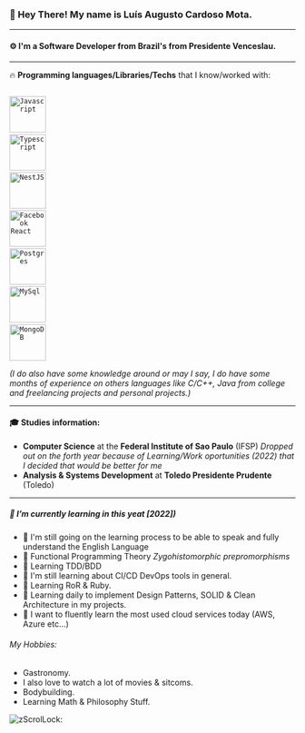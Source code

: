 ### 👋 Hey There! My name is **Luís** Augusto Cardoso Mota.


----
#### ⚙️ I'm a **Software Developer** from Brazil's from Presidente Venceslau. 

----
🔥 **Programming languages/Libraries/Techs** that I know/worked with:

<code> <img height="64" src="https://cdn.jsdelivr.net/gh/devicons/devicon/icons/javascript/javascript-original.svg" alt="Javascript" /></code>
<code> <img height="64" src="https://cdn.jsdelivr.net/gh/devicons/devicon/icons/typescript/typescript-original.svg" alt="Typescript"/></code>
<code> <img height="64" src="https://cdn.jsdelivr.net/gh/devicons/devicon/icons/nestjs/nestjs-plain.svg" alt="NestJS"/></code>
<code> <img height="64" src="https://cdn.jsdelivr.net/gh/devicons/devicon/icons/react/react-original-wordmark.svg" alt="Facebook React"/></code>
<code> <img height="64" src="https://cdn.jsdelivr.net/gh/devicons/devicon/icons/postgresql/postgresql-original.svg" alt="Postgres"/></code>
<code> <img height="64" src="https://cdn.jsdelivr.net/gh/devicons/devicon/icons/mysql/mysql-original-wordmark.svg" alt="MySql"/></code>
<code> <img height="64" src="https://cdn.jsdelivr.net/gh/devicons/devicon/icons/mongodb/mongodb-original-wordmark.svg" alt="MongoDB"/></code>


*(I do also have some knowledge around or may I say, I do have some months of experience on others languages like C/C++, Java from college and freelancing projects and personal projects.)* 

----
#### 🎓 Studies information:
 - **Computer Science** at the **Federal Institute of Sao Paulo** (IFSP) 
 *Dropped out on the forth year because of Learning/Work oportunities (2022) that I decided that would be better for me*
 - **Analysis & Systems Development** at **Toledo Presidente Prudente** (Toledo)

----
##### 🌱 I’m currently learning in this yeat [2022])
- 🌱 I'm still going on the learning process to be able to speak and fully understand the English Language
- 🌱 Functional Programming Theory *Zygohistomorphic prepromorphisms*
- 🌱 Learning TDD/BDD
- 🌱 I'm still learning about CI/CD DevOps tools in general.
- 🌱 Learning RoR & Ruby.
- 🌱 Learning daily to implement Design Patterns, SOLID & Clean Architecture in my projects.
- 🌱 I want to fluently learn the most used cloud services today (AWS, Azure etc...)

###### My Hobbies:
- Gastronomy.
- I also love to watch a lot of movies & sitcoms.
- Bodybuilding.
- Learning Math & Philosophy Stuff.

![zScrolLock:](https://github-readme-stats.vercel.app/api?username=zScrolLock&count_private=true)
